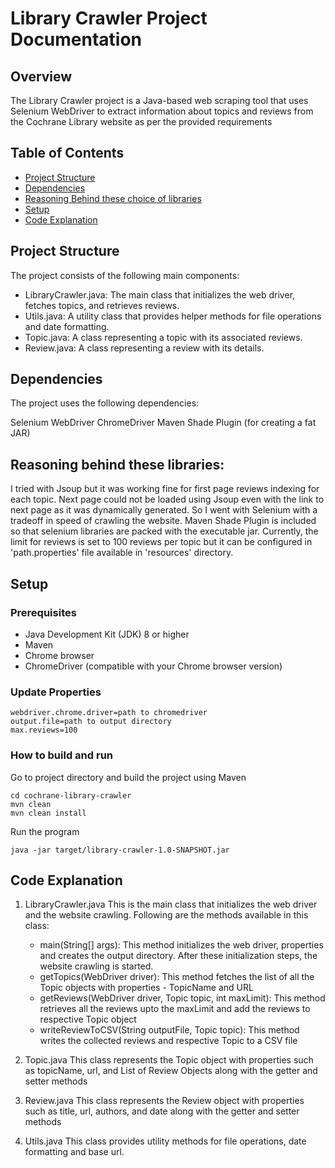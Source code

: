 # Library Crawler Project Documentation
## Overview
The Library Crawler project is a Java-based web scraping tool that uses Selenium WebDriver to extract information about topics and reviews from the Cochrane Library website as per the provided requirements

## Table of Contents
- [Project Structure](#project-structure)
- [Dependencies](#dependencies)
- [Reasoning Behind these choice of libraries](#reasoning-behind-these-libraries)
- [Setup](#setup)
- [Code Explanation](#code-explanation)

## Project Structure
The project consists of the following main components:

- LibraryCrawler.java: The main class that initializes the web driver, fetches topics, and retrieves reviews.
- Utils.java: A utility class that provides helper methods for file operations and date formatting.
- Topic.java: A class representing a topic with its associated reviews.
- Review.java: A class representing a review with its details.

## Dependencies
The project uses the following dependencies:

Selenium WebDriver
ChromeDriver
Maven Shade Plugin (for creating a fat JAR)

## Reasoning behind these libraries:
I tried with Jsoup but it was working fine for first page reviews indexing for each topic. Next page could not be loaded using Jsoup even with the link to next page as it was dynamically generated.
So I went with Selenium with a tradeoff in speed of crawling the website.
Maven Shade Plugin is included so that selenium libraries are packed with the executable jar.
Currently, the limit for reviews is set to 100 reviews per topic but it can be configured in 'path.properties' file available in 'resources' directory.

## Setup
### Prerequisites
- Java Development Kit (JDK) 8 or higher
- Maven
- Chrome browser
- ChromeDriver (compatible with your Chrome browser version)

### Update Properties
```
webdriver.chrome.driver=path to chromedriver
output.file=path to output directory
max.reviews=100
```

### How to build and run 
Go to project directory and build the project using Maven
```
cd cochrane-library-crawler
mvn clean
mvn clean install
```

Run the program
```
java -jar target/library-crawler-1.0-SNAPSHOT.jar
```


## Code Explanation
1. LibraryCrawler.java
This is the main class that initializes the web driver and the website crawling. Following are the methods available in this class:
    - main(String[] args): This method initializes the web driver, properties and creates the output directory. After these initialization steps, the website crawling is started.
    - getTopics(WebDriver driver): This method fetches the list of all the Topic objects with properties - TopicName and URL
    - getReviews(WebDriver driver, Topic topic, int maxLimit): This method retrieves all the reviews upto the maxLimit and add the reviews to respective Topic object
    - writeReviewToCSV(String outputFile, Topic topic): This method writes the collected reviews and respective Topic to a CSV file

2. Topic.java
This class represents the Topic object with properties such as topicName, url, and List of Review Objects along with the getter and setter methods

3. Review.java
This class represents the Review object with properties such as title, url, authors, and date along with the getter and setter methods

4. Utils.java
This class provides utility methods for file operations, date formatting and base url.